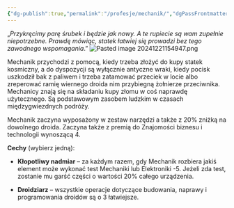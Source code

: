```yaml
---
{"dg-publish":true,"permalink":"/profesje/mechanik/","dgPassFrontmatter":true}
---
```


„*Przykręcimy parę śrubek i będzie jak nowy. A te rupiecie są wam zupełnie niepotrzebne. Prawdę mówiąc, statek łatwiej się prowadzi bez tego zawodnego wspomagania*.”
![Pasted image 20241221154947.png](/img/user/Obrazy/Pasted%20image%2020241221154947.png)

Mechanik przychodzi z pomocą, kiedy trzeba złożyć do kupy statek kosmiczny, a do dyspozycji są wyłącznie antyczne wraki, kiedy pocisk uszkodził bak z paliwem i trzeba zatamować przeciek w locie albo zreperować ramię wiernego droida nim przybiegną żołnierze przeciwnika. Mechanicy znają się na składaniu kupy złomu w coś naprawdę użytecznego. Są podstawowym zasobem ludzkim w czasach międzygwiezdnych podróży.

Mechanik zaczyna wyposażony w zestaw narzędzi a także z 20% zniżką na dowolnego droida. Zaczyna także z premią do Znajomości biznesu i technologii wynoszącą 4.

**Cechy** (wybierz jedną):

- **Kłopotliwy nadmiar** – za każdym razem, gdy Mechanik rozbiera jakiś element może wykonać test Mechaniki lub Elektroniki -5. Jeżeli zda test, zostanie mu garść części o wartości 20% całego urządzenia.

- **Droidziarz** – wszystkie operacje dotyczące budowania, naprawy i programowania droidów są o 3 łatwiejsze.